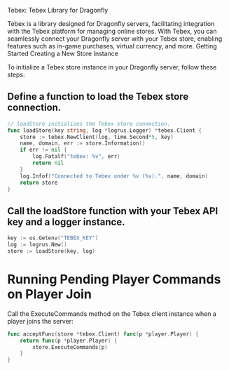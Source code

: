 Tebex: Tebex Library for Dragonfly

Tebex is a library designed for Dragonfly servers, facilitating integration with the Tebex platform for managing online stores. With Tebex, you can seamlessly connect your Dragonfly server with your Tebex store, enabling features such as in-game purchases, virtual currency, and more.
Getting Started
Creating a New Store Instance

To initialize a Tebex store instance in your Dragonfly server, follow these steps:

## Define a function to load the Tebex store connection.
```go
// loadStore initializes the Tebex store connection.
func loadStore(key string, log *logrus.Logger) *tebex.Client {
    store := tebex.NewClient(log, time.Second*5, key)
    name, domain, err := store.Information()
    if err != nil {
        log.Fatalf("tebex: %v", err)
        return nil
    }
    log.Infof("Connected to Tebex under %v (%v).", name, domain)
    return store
}
```
## Call the loadStore function with your Tebex API key and a logger instance.
```go
key := os.Getenv("TEBEX_KEY")
log := logrus.New()
store := loadStore(key, log)
```

# Running Pending Player Commands on Player Join

Call the ExecuteCommands method on the Tebex client instance when a player joins the server:
```go
func acceptFunc(store *tebex.Client) func(p *player.Player) {
    return func(p *player.Player) {
        store.ExecuteCommands(p)
    }
}
```